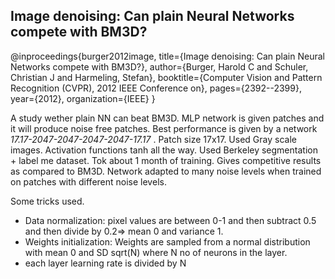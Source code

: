 
## Image denoising: Can plain Neural Networks compete with BM3D?

<bibentry>
@inproceedings{burger2012image,
  title={Image denoising: Can plain Neural Networks compete with BM3D?},
  author={Burger, Harold C and Schuler, Christian J and Harmeling, Stefan},
  booktitle={Computer Vision and Pattern Recognition (CVPR), 2012 IEEE Conference on},
  pages={2392--2399},
  year={2012},
  organization={IEEE}
}
</bibentry>


A study wether plain NN can beat BM3D. 
MLP network is given patches and it will produce noise free patches.
Best performance is given by a network _17.17-2047-2047-2047-2047-17.17_ . Patch size 17x17. Used Gray scale images. Activation functions tanh all the way. Used Berkeley segmentation + label me dataset. Tok about 1 month of training. Gives competitive results as compared to BM3D. Network adapted to many noise levels when trained on patches with different noise levels.

Some tricks used.
* Data normalization: pixel values are between 0-1 and then subtract 0.5 and then divide by 0.2=> mean 0 and variance 1.
* Weights initialization: Weights are sampled from a normal distribution with mean 0 and SD sqrt(N) where N no of neurons in the layer.
* each layer learning rate is divided by N
